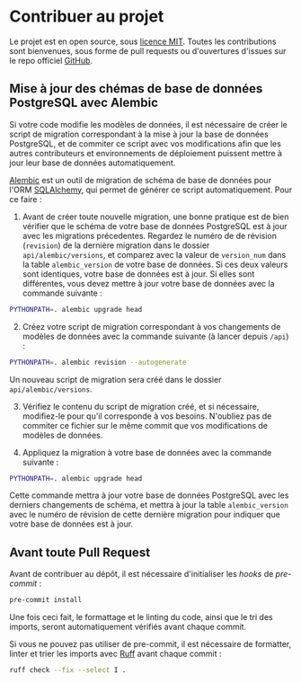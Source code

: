 # Contribuer au projet

Le projet est en open source, sous [licence MIT](LICENCE). Toutes les contributions sont bienvenues, sous forme de pull requests ou d'ouvertures d'issues sur le repo officiel [GitHub](https://github.com/etalab-ia/albert).

## Mise à jour des chémas de base de données PostgreSQL avec Alembic

Si votre code modifie les modèles de données, il est nécessaire de créer le script de migration correspondant à la mise à jour la base de données PostgreSQL, et de commiter ce script avec vos modifications afin que les autres contributeurs et environnements de déploiement puissent mettre à jour leur base de données automatiquement.

[Alembic](https://alembic.sqlalchemy.org/en/latest/) est un outil de migration de schéma de base de données pour l'ORM [SQLAlchemy](https://www.sqlalchemy.org/), qui permet de générer ce script automatiquement. Pour ce faire :

1. Avant de créer toute nouvelle migration, une bonne pratique est de bien vérifier que le schéma de votre base de données PostgreSQL est à jour avec les migrations précedentes. Regardez le numéro de de révision (`revision`) de la dernière migration dans le dossier `api/alembic/versions`, et comparez avec la valeur de `version_num` dans la table `alembic_version` de votre base de données. Si ces deux valeurs sont identiques, votre base de données est à jour. Si elles sont différentes, vous devez mettre à jour votre base de données avec la commande suivante :
```bash
PYTHONPATH=. alembic upgrade head
```

2. Créez votre script de migration correspondant à vos changements de modèles de données avec la commande suivante (à lancer depuis `/api`) :
```bash
PYTHONPATH=. alembic revision --autogenerate
```
Un nouveau script de migration sera créé dans le dossier `api/alembic/versions`.

3. Vérifiez le contenu du script de migration créé, et si nécessaire, modifiez-le pour qu'il corresponde à vos besoins. N'oubliez pas de commiter ce fichier sur le même commit que vos modifications de modèles de données.

4. Appliquez la migration à votre base de données avec la commande suivante :
```bash
PYTHONPATH=. alembic upgrade head
```
Cette commande mettra à jour votre base de données PostgreSQL avec les derniers changements de schéma, et mettra à jour la table `alembic_version` avec le numéro de révision de cette dernière migration pour indiquer que votre base de données est à jour.

## Avant toute Pull Request

Avant de contribuer au dépôt, il est nécessaire d'initialiser les _hooks_ de _pre-commit_ :
```bash
pre-commit install
```
Une fois ceci fait, le formattage et le linting du code, ainsi que le tri des imports, seront automatiquement vérifiés avant chaque commit.

Si vous ne pouvez pas utiliser de pre-commit, il est nécessaire de formatter, linter et trier les imports avec [Ruff](https://docs.astral.sh/ruff/) avant chaque commit :
```bash
ruff check --fix --select I .
```